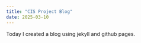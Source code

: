 ```yaml
---
title: "CIS Project Blog"
date: 2025-03-10
---
```

Today I created a blog using jekyll and github pages.

